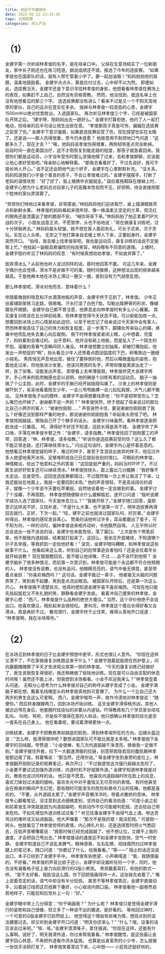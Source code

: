 ```yaml
---
title: 他应于平庸相斥
date: 2022-02-22 13:15:26
tags: 云销雨霁
categories: 同人产出
---
```

# （1）
金建宇第一次听闻林孝俊的名字，是在母亲口中。
父母在生意场结实了一位新朋友，家中长子刚还也在练习短道，据说成绩还不错，报选了今年的选拔赛。
“如果孝俊也在国家队的话，就有人帮忙管着小宇了。要一起加油哦！”妈妈拍拍他的肩膀，温柔地鼓励着。
金建宇点点头，算是应付过去，心中却不以为然。
即便如此，选拔赛当天，金建宇还是下意识寻找林孝俊的身影，他想看看林孝俊在赛场上的表现，如果赶不上自己，自然没有资格管教。
然而，他没找到，就连名单上也没有他想看见的那三个字。
连选拔赛都没有进么？看来不过是又一个不知天高地厚的家伙，自己的这点在意实在多余。
抛掉与林孝俊一较高低的心思，金建宇1500m中以绝对优势胜出，入选国家队。
再次听见林孝俊三个字，已经是被国家队开除之后。
“建宇呀，陪妈妈出去一趟好么。”
金建宇打算拒绝，他约了人一起打电动，但母亲的后半句话让他生出些在意。
“孝俊那孩子真是可怜，偏偏在选拔赛之前受了伤。”
金建宇下意识皱眉，如果是选拔赛前受了伤，现在探望也实在太晚了。还是说——那人伤得很重，至今仍未痊愈？
他故意用不耐烦地口气问道：“这都多久了，现在才去？”
“唉，他妈妈说孝俊伤得很重，两侧韧带差点完全断掉。前段时间一直在美国治疗，这不才刚恢复到能走路的程度，那孩子就急着回来。我想你们都是运动员，小宇当年受伤时那么坚强地撑了过来，去和孝俊聊聊，应该能让他心里好受些吧。”母亲耐心地解释着。
“那我去看看好了，不过先说好，我可不擅长哄人开心。”
说不定还会把他气出个好歹，金建宇在心里默默补充。
“没关系，妈妈知道我们小宇是个善良的孩子，不会让孝俊难过的。”
金建宇摆摆手，打断了老妈的温情攻势：“好了好了，我上楼换件衣服就走。”
趿拉着拖鞋踩在楼梯上时，金建宇心想为什么老妈总对自家儿子的恶魔本性视而不见，好烦啊，待会直接把那个姓林的家伙弄哭算了。

“劳烦你们特地过来看孝俊，非常感谢。”林妈妈将他们迎进客厅，桌上摆满精致茶点和新鲜水果。
林孝俊的妈妈看起来很年轻，像一株温柔又坚定的兰草，但泛红的眼角还是泄露出了她的脆弱不安。
“喊你哥哥下来。”林妈妈拍了拍正拿着PSP大战的次子。
小朋友战意正浓，不愿暂停，头也不抬地说：“哥在做康复训练吧，过十分钟我再去。”
林妈妈眉头轻皱，她不想在客人面前失礼，可长子迟来，次子贪玩，实在让人头疼。
无奈之下他打算亲自去楼上带人下来，正要起身时，金建宇突然开口。
“伯母，我去楼上找孝俊哥吧。我也是运动员，康复训练的话说不定能帮上忙。”
他挂起一副极具欺骗性的纯良笑容，林妈哪有不同意的道理。
上楼时，金建宇隐约听见了林妈妈的叹息：“有时候真想劝劝孝俊，不如放弃算了。”

放弃滑冰么？从前他也听人说过同样的话，那时他回答不要。
可这几年来，金建宇偶尔也会觉得，滑冰不是非做不可的事。随时间推移，这种想法出现的频率越来越高。于是他麻木地在冰场上滑过一圈又一圈，直到没有力气胡思乱想。

那么林孝俊呢，滑冰对他而言，意味着什么？

伴随着微弱的喘息和汗水滴落地板的声音，金建宇终于见到了，林孝俊。
少年正扶着辅助架练习走路，很艰难。汗水打湿了白色T恤，勾勒出肩胛骨的形状，像蝴蝶张开翅膀。
金建宇自己都不曾注意，他屏息走向林孝俊时有多么小心翼翼。
其实康复训练该在五分钟前结束，但林孝俊觉得今天状态不错，可以偷偷加练一点。想要回到冰场上的心情是如此迫切，以至于他忘记了母亲说过今天家中会有客人。
然而林孝俊高估了自己的体力和恢复程度，这一步落下，脚踝处传来钻心的痛，疼痛中他慌乱地失去重心向后栽倒。
倒下时林孝俊紧紧闭上眼，心中想着，完蛋了，妈妈看到会难过的。
出乎意料，他并没有砸上地板，而是坠入了一个陌生的怀抱，温暖的青春气息瞬间将人淹没。
林孝俊想要立刻抽离，却被打横抱起，他发出一声短促的“啊”，抬头看见少年人还带着点圆润弧度的下巴，和嘴唇边一圈细小绒毛。
男孩悄无声息地出现，接住了要摔倒的他，然后以略微羞耻的姿势，抱着他走过来，将他放进沙发里。
他该问男孩的名字，声带却像是离家出走了一样，张了张嘴，没能发出声音。
即使看上去单薄瘦弱，林孝俊终究大金建宇两岁。手心传来的肌肉触感也足以说明，他的确是个训练有素的运动员。
脑子一抽搞了个公主抱，此时，金建宇的手腕已经开始隐隐叫痛了。
沙发上的林孝俊则是被吓到了，呆呆地看着陌生少年，一会儿甩甩胳膊一会儿松松肩膀，大气儿都不敢出。
见林孝俊兔子似的模样，金建宇不由得想要戏弄他：“你不是韧带受伤么？怎么嘴巴也坏掉了，谢谢都不说一声的？”
林孝俊恍然，终于想起了母亲说过的那位比自己小两岁的客人：“谢谢你刚刚……”
声音突然卡住，要说谢谢你刚刚救了我么？好像还没到那样严重的地步。那说谢谢你刚刚抱我？听起来太奇怪了吧。
林孝俊摇摇脑袋，懊恼自己开了个棘手的话头。
金建宇兴味盎然，看林孝俊逐渐把脸涨成一只番茄。
呵，滑得好不好还不知道，这脸长得是真不错。
金建宇吹了声口哨，手落在林孝俊半臂之外：“金建宇，请多指教。”
林孝俊找回了刚刚罢工的声带，回答道：“林、林孝俊，请多指教。”
“听说你是选拔赛前受的伤？这么久了都不能正常走路，还打算继续滑冰么。”
问出这句话时，金建宇内心是怀着恶意的。
他想看见林孝俊犹疑的样子，难过的样子，甚至于含泪说出放弃的样子。他见过许多人绝望地离开冰场，足够堆积成自己日后提前告别的借口。
可眼前的林孝俊，神情黯淡，给出了他意料之外的答案：“这回是挺严重的，妈妈当时吓坏了。不过医生说好好恢复还可以继续滑冰。”
林孝俊挠挠头，面上露出几分腼腆：“我好像不太走运，总是受伤，这回连选拔赛都错过。不过既然每一次上帝让我活了下来，让我还能站在地面上，我就一定要回到冰场。”
他的声音很轻，不是高谈阔论的调子，就像一个少年说今天要吃苹果般，自然地说着他一定会做到的事。
金建宇讨了个没趣，不再搭腔。
林孝俊想随便聊点什么缓解尴尬，遂开口问道：“我听说建宇成功入选了国家队，今天是休息日么？”
“我被开除了。”金建宇随口回答，旋即意识这样说不好，又找补道，“不是什么大事，也不是第一次了，明年选拔赛再滑回去就行。正好，下次一起。”
“哇，建宇之前也就进过国家队吗，好厉害。”
金建宇听得出，林孝俊的感叹发自真心。
赞美的话他听过许多，耳朵都磨出了茧子，可不知为何，一样的词句，偏林孝俊说来格外动听，令他飘然自得。
人忘乎所以时总会说出一些不该说的话，金建宇也未能免俗，落了窠臼。
“上次是有个煞笔前辈，他不服我内道超越，结果就打起来了。这回么，我坐庄开盘赌球，不知道哪个孙子去举报，等我抓到一定给他好看！”
说完，金建宇暗叫糟糕，和林孝俊说这些破事干什么。
他看起来这么乖，听到自己的彪悍事迹会害怕吗？还是会仗着年长就开始说教？
现在狠狠瞪回去，能不能让他闭嘴，不过……会不会吓到他呀？
金建宇脑补了很多种情况，而后第一次意识到，林孝俊可能是个永远都不符合他预期的人。
林孝俊没有说教，也没有追问，他眼睛亮亮的，语气中毫无惧意，甚至带着点雀跃：“你喜欢梅西吗？”
这句话，金建宇能记一辈子。
他被毫无头脑的问题弄笑了，笑到直不起腰，笑到差点流出眼泪。
被国家队开除后，还是第一次这么开心。
林孝俊搞不清楚状况，他真的想知道金建宇喜不喜欢梅西。
可现在他只能先挂起尴尬又不失礼貌的笑，静静看金建宇发疯。
看着冲自己傻笑的林孝俊，金建宇心想：“西八，林孝俊是什么品种的绝世大傻瓜。”
当然，这个评价他绝不会说出口。他喜欢傻瓜，相处起来会很轻松。
更何况，林孝俊这个傻瓜长得好看又会滑冰，真是再好不过。
散完德行，金建宇终于止住笑，难得认真地开口说道：
“林孝俊啊，我在冰场等你。”

# （2）
在冰场见到林孝俊的日子比金建宇预想中更早，形式也很让人意外。
“你现在这样又滑不了，不在家做康复训练跑这来干什么？”
金建宇翘着屁股爬在防护垫上，问向磨磨蹭蹭挪了半天才坐进观众席第一排的林孝俊。
“今天的康复训练已经做好了，医生说我恢复得很好。我还稍微做了些陆地训练。现在是可以自由支配的休息时间哦！虽然还不能上冰，但我想到冰场看看。小金不欢迎我来么？”林孝俊歪着头问道。
无暇分心思考为什么林孝俊对自己的称呼从建宇变成了小金。
金建宇满脑子都在想，戴着毛线帽歪头的林孝俊真他妈可爱爆了。
为什么一个比自己还大两岁的男生会这么可爱啊。
西八，金建宇暗骂一声，故作冷漠地对林孝俊说：“随便你。”
而后转身蹭蹭两刀，回到冰场开始训练。
这天金建宇滑得格外凶，其他人被远远甩在身后，他套圈时炫技似的非要从内道钻，吓得教练和几个学员家长哇哇乱叫。
叫吧、骂吧，尽是些不值得在意的人和话，他只想确认林孝俊的目光是否一直系在自己身上。
他在看着呢，要试着滑得更快一点。

训练结束，金建宇不顾教练黑如锅底的脸色，滑到林孝埈所在的方向，边摘头盔边说：“怎么样，我滑得很帅吧？要想进国家队可不能比我差太多哦。”
林孝俊抛下金建宇的羽绒服，夸赞道：“小金很棒，有几次内道超越干净漂亮，换做我一定做不到。”
金建宇接住外套，拉下一大截速滑服的拉链，刻意把若隐若现的腹肌朝林孝俊那边晃了晃，努着嘴说：“那当然，还用你说。”
等金建宇坐到身旁的座位上，林孝俊翻开刚刚记录的观赛笔记，再次开口：“不过我感觉这次强行超越太危险了，小金要不要试试加强外道训练，内道时机不好就换外道。”
金建宇知道林孝俊是对的，教练也说过同样的话。
他只是不愿意。
他喜欢内道超越时吹在脸上的风息，喜欢刀锋划过冰面的细响，喜欢余光中对手羞恼又无可奈何的表情。
有时他甚至会在擦身的瞬间产生幻觉，那些随时可能发生的危险和悬命刀尖的狂赌，他都是喜欢的。
“不要，从外道超太累了。”金建宇声音懒洋洋的，带着点撒娇的意味。
林孝俊专心翻看笔记，没注意到这点细微差别，坚持自己的看法劝道：“可是小金之前和前辈发生冲突就是因为内道超越吧，有些动作不仅可能被判犯规，还会给自己带来危险。不如先增加外道训练试试看？”
听见往事金建宇不由得气血上涌，申达吾骂过的难听话又钻进脑袋。他大声嚷着：“那次不是我的错！我没犯规。”
可是刚一转头，他就看见了林孝俊惊愕的表情，内心挣扎片刻，还是选择暂时把火气憋回去，压低声音嘟囔着说：“我那时候已经完成超越了，他不想让位，又跟不上我的速度，才会把自己甩出去。”
林孝俊接话的速度远不如金建宇变脸快，空气一时安静。
金建宇知道自己不该乱发脾气，眼神游离，左右乱瞟，视线偶然扫过林孝俊腿上的笔记本，随口问道：“你都记了什么，给我看看。”
“等——”
阻止的话还没说出口，本子已经到了金建宇手中。
林孝俊有些绝望，小声嗫嚅道：“我、我随便画的，不好看。”
林孝俊的声音比蚊子还小，金建宇却没漏听任何一个字，同时，他也没有漏看格子纸上奋力向前滑行的Q版小男孩。
男孩戴着耳钉，和他的款式一样。
“是不太好看，我脸没这么圆，你下回把我画得帅一点，这张我先收着了。”
嘴上说着否定的话，语气中却没有半分贬损。
甚至不等林孝俊答应，金建宇直接动手，沿着装订线把这页纸撕下叠好，小心收进内侧口袋。
林孝俊看他一副泰然自若地样子，只能后知后觉补上一句：“好。”

金建宇眼中带上几分得意：“你干嘛画我？”
为什么呢？
林孝俊只是觉得金建宇滑行的姿势和自己很像，但又多了一种说不出的霸道。是好看的。
等他回过神时，一个可爱的Q版金建宇已跃然纸上。
他觉得这个理由有些难为情，想找点别的说法搪塞过去，却又听到金建宇开口问道：“明天你还来么？”
“什么？哦，没事的话应该会过来吧。”
“咳、咳。”金建宇清清嗓子，拿住强调，“你现在这样，还能有什么事啊。说好了，明天我滑外道，你过来帮我看看。”
林孝俊醒悟，是这张画让金建宇回心转意，不再把外道看作洪水猛兽。
也算是出身富贵的小少爷，怎么就被一张信手涂鸦打发了。
林孝俊笑着答应下来，心中想——
小屁孩还挺好哄的。